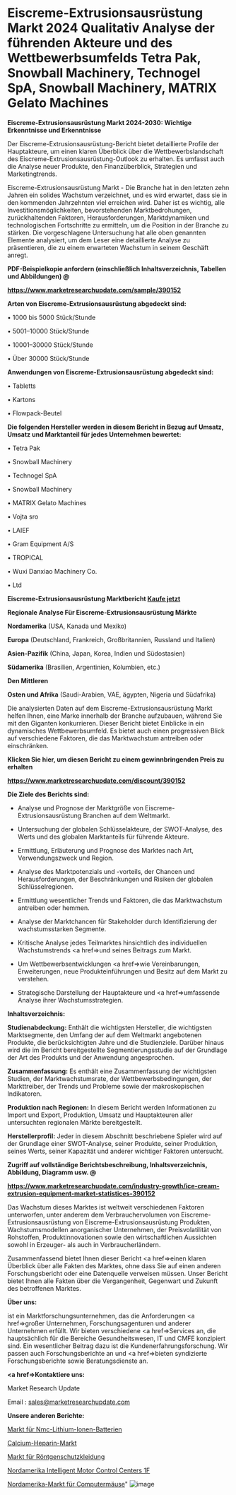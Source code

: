 # Eiscreme-Extrusionsausrüstung Markt 2024 Qualitativ Analyse der führenden Akteure und des Wettbewerbsumfelds Tetra Pak, Snowball Machinery, Technogel SpA, Snowball Machinery, MATRIX Gelato Machines

<strong>Eiscreme-Extrusionsausrüstung Markt 2024-2030: Wichtige Erkenntnisse und Erkenntnisse</strong>

Der Eiscreme-Extrusionsausrüstung-Bericht bietet detaillierte Profile der Hauptakteure, um einen klaren Überblick über die Wettbewerbslandschaft des Eiscreme-Extrusionsausrüstung-Outlook zu erhalten. Es umfasst auch die Analyse neuer Produkte, den Finanzüberblick, Strategien und Marketingtrends.

Eiscreme-Extrusionsausrüstung Markt - Die Branche hat in den letzten zehn Jahren ein solides Wachstum verzeichnet, und es wird erwartet, dass sie in den kommenden Jahrzehnten viel erreichen wird. Daher ist es wichtig, alle Investitionsmöglichkeiten, bevorstehenden Marktbedrohungen, zurückhaltenden Faktoren, Herausforderungen, Marktdynamiken und technologischen Fortschritte zu ermitteln, um die Position in der Branche zu stärken. Die vorgeschlagene Untersuchung hat alle oben genannten Elemente analysiert, um dem Leser eine detaillierte Analyse zu präsentieren, die zu einem erwarteten Wachstum in seinem Geschäft anregt.



<strong><b>PDF-Beispielkopie anfordern (einschließlich Inhaltsverzeichnis, Tabellen und Abbildungen) @ </b></strong>

<strong><a href=https://www.marketresearchupdate.com/sample/390152>

<strong>https://www.marketresearchupdate.com/sample/390152</u></a></strong></strong>



<strong>Arten von Eiscreme-Extrusionsausrüstung abgedeckt sind:</strong>

• 1000 bis 5000 Stück/Stunde

• 5001–10000 Stück/Stunde

• 10001–30000 Stück/Stunde

• Über 30000 Stück/Stunde



<strong>Anwendungen von Eiscreme-Extrusionsausrüstung abgedeckt sind:</strong>

• Tabletts

• Kartons

• Flowpack-Beutel



<strong>Die folgenden Hersteller werden in diesem Bericht in Bezug auf Umsatz, Umsatz und Marktanteil für jedes Unternehmen bewertet:</strong>

• Tetra Pak

• Snowball Machinery

• Technogel SpA

• Snowball Machinery

• MATRIX Gelato Machines

• Vojta sro

• LAIEF

• Gram Equipment A/S

• TROPICAL

• Wuxi Danxiao Machinery Co.

• Ltd



<strong>Eiscreme-Extrusionsausrüstung Marktbericht <a href=https://www.marketresearchupdate.com/buynow/390152>Kaufe jetzt</a></strong>



<strong>Regionale Analyse Für Eiscreme-Extrusionsausrüstung Märkte</strong>



<strong>Nordamerika</strong> (USA, Kanada und Mexiko)



<strong>Europa</strong> (Deutschland, Frankreich, Großbritannien, Russland und Italien)



<strong>Asien-Pazifik</strong> (China, Japan, Korea, Indien und Südostasien)



<strong>Südamerika</strong> (Brasilien, Argentinien, Kolumbien, etc.)



<strong>Den Mittleren</strong> 

<strong>Osten und Afrika</strong> (Saudi-Arabien, VAE, ägypten, Nigeria und Südafrika)

Die analysierten Daten auf dem Eiscreme-Extrusionsausrüstung Markt helfen Ihnen, eine Marke innerhalb der Branche aufzubauen, während Sie mit den Giganten konkurrieren. Dieser Bericht bietet Einblicke in ein dynamisches Wettbewerbsumfeld. Es bietet auch einen progressiven Blick auf verschiedene Faktoren, die das Marktwachstum antreiben oder einschränken.



<strong>Klicken Sie hier, um diesen Bericht zu einem gewinnbringenden Preis zu erhalten
</strong>

<strong><a href=https://www.marketresearchupdate.com/discount/390152>https://www.marketresearchupdate.com/discount/390152</b></u></strong></a>



<strong>Die Ziele des Berichts sind:</strong>

- Analyse und Prognose der Marktgröße von Eiscreme-Extrusionsausrüstung Branchen auf dem Weltmarkt.

- Untersuchung der globalen Schlüsselakteure, der SWOT-Analyse, des Werts und des globalen Marktanteils für führende Akteure.

- Ermittlung, Erläuterung und Prognose des Marktes nach Art, Verwendungszweck und Region.

- Analyse des Marktpotenzials und -vorteils, der Chancen und Herausforderungen, der Beschränkungen und Risiken der globalen Schlüsselregionen.

- Ermittlung wesentlicher Trends und Faktoren, die das Marktwachstum antreiben oder hemmen.

- Analyse der Marktchancen für Stakeholder durch Identifizierung der wachstumsstarken Segmente.

- Kritische Analyse jedes Teilmarktes hinsichtlich des individuellen Wachstumstrends <a href=>und</a> seines Beitrags zum Markt.

- Um Wettbewerbsentwicklungen <a href=>wie</a> Vereinbarungen, Erweiterungen, neue Produkteinführungen und Besitz auf dem Markt zu verstehen.

- Strategische Darstellung der Hauptakteure und <a href=>umfas</a>sende Analyse ihrer Wachstumsstrategien.



<strong>Inhaltsverzeichnis:</strong>



<strong>Studienabdeckung:</strong> Enthält die wichtigsten Hersteller, die wichtigsten Marktsegmente, den Umfang der auf dem Weltmarkt angebotenen Produkte, die berücksichtigten Jahre und die Studienziele. Darüber hinaus wird die im Bericht bereitgestellte Segmentierungsstudie auf der Grundlage der Art des Produkts und der Anwendung angesprochen.



<strong>Zusammenfassung:</strong> Es enthält eine Zusammenfassung der wichtigsten Studien, der Marktwachstumsrate, der Wettbewerbsbedingungen, der Markttreiber, der Trends und Probleme sowie der makroskopischen Indikatoren.



<strong>Produktion nach Regionen:</strong> In diesem Bericht werden Informationen zu Import und Export, Produktion, Umsatz und Hauptakteuren aller untersuchten regionalen Märkte bereitgestellt.



<strong>Herstellerprofil:</strong> Jeder in diesem Abschnitt beschriebene Spieler wird auf der Grundlage einer SWOT-Analyse, seiner Produkte, seiner Produktion, seines Werts, seiner Kapazität und anderer wichtiger Faktoren untersucht.



<strong><b>Zugriff auf vollständige Berichtsbeschreibung, Inhaltsverzeichnis, Abbildung, Diagramm usw. @ </b></strong>

<strong><a href=https://www.marketresearchupdate.com/industry-growth/ice-cream-extrusion-equipment-market-statistices-390152>https://www.marketresearchupdate.com/industry-growth/ice-cream-extrusion-equipment-market-statistices-390152</a></strong>

Das Wachstum dieses Marktes ist weltweit verschiedenen Faktoren unterworfen, unter anderem dem Verbrauchervolumen von Eiscreme-Extrusionsausrüstung von Eiscreme-Extrusionsausrüstung Produkten, Wachstumsmodellen anorganischer Unternehmen, der Preisvolatilität von Rohstoffen, Produktinnovationen sowie den wirtschaftlichen Aussichten sowohl in Erzeuger- als auch in Verbraucherländern.

Zusammenfassend bietet Ihnen dieser Bericht <a href=>einen</a> klaren Überblick über alle Fakten des Marktes, ohne dass Sie auf einen anderen Forschungsbericht oder eine Datenquelle verweisen müssen. Unser Bericht bietet Ihnen alle Fakten über die Vergangenheit, Gegenwart und Zukunft des betroffenen Marktes.



<strong>Über uns:</strong>

 ist ein Marktforschungsunternehmen, das die Anforderungen <a href=>großer</a> Unternehmen, Forschungsagenturen und anderer Unternehmen erfüllt. Wir bieten verschiedene <a href=>Services</a> an, die hauptsächlich für die Bereiche Gesundheitswesen, IT und CMFE konzipiert sind. Ein wesentlicher Beitrag dazu ist die Kundenerfahrungsforschung. Wir passen auch Forschungsberichte an und <a href=>bieten</a> syndizierte Forschungsberichte sowie Beratungsdienste an.



<strong><a href=>Kontaktiere uns:</a></strong>

Market Research Update

Email : sales@marketresearchupdate.com



<strong>Unsere anderen Berichte:</strong>

<a href=https://www.linkedin.com/pulse/nmc-lithium-ion-batteries-market-2023-trends>Markt für Nmc-Lithium-Ionen-Batterien</a>

<a href=https://www.linkedin.com/pulse/calcium-heparin-market-size-industry-growth>Calcium-Heparin-Markt</a>

<a href=https://www.linkedin.com/pulse/x-ray-protective-clothing-market-2023-analysis-growth>Markt für Röntgenschutzkleidung</a>

<a href=https://www.linkedin.com/pulse/north-america-intelligent-motor-control-centers-1f>Nordamerika Intelligent Motor Control Centers 1F</a>

<a href=https://www.linkedin.com/pulse/north-america-computer-mice-market-witness-huge-growth>Nordamerika-Markt für Computermäuse</a>"
![image](https://github.com/Gayatrikarjule/Market-Analysis-361/assets/97346546/98319e04-e62b-4624-ad86-d123db7d4ba6)

